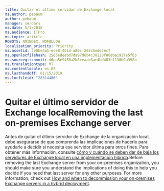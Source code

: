 ```yaml
---
title: Quitar el último servidor de Exchange local
ms.author: pebaum
author: pebaum
manager: serdars
ms.date: 5/3/2018
ms.audience: ITPro
ms.topic: article
ROBOTS: NOINDEX, NOFOLLOW
localization_priority: Priority
ms.assetid: 2e0be4a5-ece8-461d-a80c-202c5ede5ecf
ms.openlocfilehash: 2565edeebd7da97d6b4c30128f88eba1927e5f03
ms.sourcegitcommit: d6ea5e9458a2b8ceaab3ac4bd483e1130b9a398a
ms.translationtype: MT
ms.contentlocale: es-ES
ms.lasthandoff: 01/15/2019
ms.locfileid: "28314486"
---
```

# <a name="removing-the-last-on-premises-exchange-server"></a><span data-ttu-id="3c911-102">Quitar el último servidor de Exchange local</span><span class="sxs-lookup"><span data-stu-id="3c911-102">Removing the last on-premises Exchange server</span></span>

<span data-ttu-id="3c911-p101">Antes de quitar el último servidor de Exchange de la organización local, debe asegurarse de que comprenda las implicaciones de hacerlo para ayudarle a decidir si necesita ese servidor última para otros fines. Para obtener más información, consulte [cómo y cuándo se deben dar de baja los servidores de Exchange local en una implementación híbrida](https://technet.microsoft.com/en-us/library/dn931280%28v=exchg.150%29.aspx).</span><span class="sxs-lookup"><span data-stu-id="3c911-p101">Before removing the last Exchange server from your on-premises organization, you should make sure you understand the implications of doing this to help you decide if you need that last server for any other purposes. For more information, check out [How and when to decommission your on-premises Exchange servers in a hybrid deployment](https://technet.microsoft.com/en-us/library/dn931280%28v=exchg.150%29.aspx).</span></span>
  

